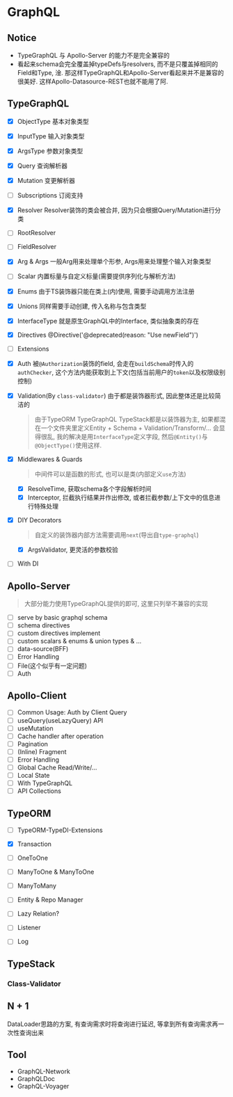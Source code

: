 # GraphQL

## Notice

- TypeGraphQL 与 Apollo-Server 的能力不是完全兼容的
- 看起来schema会完全覆盖掉typeDefs与resolvers, 而不是只覆盖掉相同的Field和Type, 淦. 那这样TypeGraphQL和Apollo-Server看起来并不是兼容的很美好. 这样Apollo-Datasource-REST也就不能用了阿.



## TypeGraphQL

- [x] ObjectType 基本对象类型

- [x] InputType 输入对象类型

- [x] ArgsType 参数对象类型

- [x] Query 查询解析器

- [x] Mutation 变更解析器

- [ ] Subscriptions 订阅支持

- [x] Resolver Resolver装饰的类会被合并, 因为只会根据Query/Mutation进行分类

- [ ] RootResolver

- [ ] FieldResolver

- [x] Arg & Args 一般Arg用来处理单个形参, Args用来处理整个输入对象类型

- [ ] Scalar 内置标量与自定义标量(需要提供序列化与解析方法)

- [x] Enums 由于TS装饰器只能在类上(内)使用, 需要手动调用方法注册

- [x] Unions 同样需要手动创建, 传入名称与包含类型

- [x] InterfaceType 就是原生GraphQL中的Interface, 类似抽象类的存在

- [x] Directives  @Directive('@deprecated(reason: "Use newField")')

- [ ] Extensions

- [x] Auth 被`@Authorization`装饰的field, 会走在`buildSchema`时传入的`authChecker`, 这个方法内能获取到上下文(包括当前用户的`token`以及权限级别控制)

- [x] Validation(By `class-validator`) 由于都是装饰器形式, 因此整体还是比较简洁的

  > 由于TypeORM TypeGraphQL TypeStack都是以装饰器为主, 如果都混在一个文件夹里定义Entity + Schema + Validation/Transform/... 会显得很乱, 我的解决是用`InterfaceType`定义字段, 然后`@Entity()`与`@ObjectType()`使用这样.

- [x] Middlewares & Guards

  > 中间件可以是函数的形式, 也可以是类(内部定义`use`方法)

  - [x] ResolveTime, 获取schema各个字段解析时间
  - [x] Interceptor, 拦截执行结果并作出修改, 或者拦截参数/上下文中的信息进行特殊处理

- [x] DIY Decorators

  > 自定义的装饰器内部方法需要调用`next`(导出自`type-graphql`)

  - [x] ArgsValidator, 更灵活的参数校验

- [ ] With DI

## Apollo-Server

> 大部分能力使用TypeGraphQL提供的即可, 这里只列举不兼容的实现

- [ ] serve by basic graphql schema
- [ ] schema directives
- [ ] custom directives implement
- [ ] custom scalars & enums & union types & ...
- [ ] data-source(BFF)
- [ ] Error Handling
- [ ] File(这个似乎有一定问题)
- [ ] Auth

## Apollo-Client

- [ ] Common Usage: Auth by Client Query
- [ ] useQuery(useLazyQuery) API
- [ ] useMutation
- [ ] Cache handler after operation
- [ ] Pagination
- [ ] (Inline) Fragment
- [ ] Error Handling
- [ ] Global Cache Read/Write/...
- [ ] Local State
- [ ] With TypeGraphQL
- [ ] API Collections

## TypeORM

- [ ] TypeORM-TypeDI-Extensions

- [x] Transaction
- [ ] OneToOne
- [ ] ManyToOne & ManyToOne
- [ ] ManyToMany
- [ ] Entity & Repo Manager
- [ ] Lazy Relation?
- [ ] Listener
- [ ] Log



## TypeStack

### Class-Validator



## N + 1

DataLoader思路的方案, 有查询需求时将查询进行延迟, 等拿到所有查询需求再一次性查询出来

## Tool

- GraphQL-Network
- GraphQLDoc
- GraphQL-Voyager


